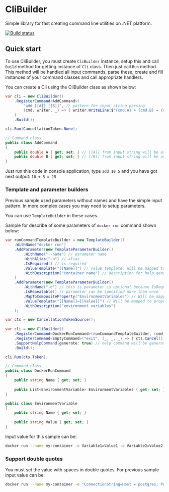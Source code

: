 # CliBuilder
Simple library for fast creating command line utilities on .NET platform.

[![Build status](https://github.com/nsinitsyn/CliBuilder/actions/workflows/dotnet.yml/badge.svg?branch=master)](https://github.com/nsinitsyn/CliBuilder/actions/workflows/dotnet.yml)

## Quick start

To use CliBuilder, you must create `CliBuilder` instance, setup this and call `Build` method for getting instance of `Cli` class. Then just call `Run` method. This method will be handled all input commands, parse these, create and fill instances of your command classes and call appropriate handlers.

You can create a Cli using the CliBuilder class as shown below:

<!-- snippet: quick-start -->
```cs
var cli = new CliBuilder()
    .RegisterCommand<AddCommand>(
        "add [[A]] [[B]]", // pattern for input string parsing
        (cmd, writer, _) => { writer.WriteLine($"{cmd.A} + {cmd.B} = {cmd.A + cmd.B}"); } // command handler
    )
    .Build();

cli.Run(CancellationToken.None);

// Command class
public class AddCommand
{
    public double A { get; set; } // [[A]] from input string will be assigned to A property
    public double B { get; set; } // [[B]] from input string will be assigned to B property
}
```
<!-- endSnippet -->

Just run this code in console application, type `add 10 5` and you have got next output: `10 + 5 = 15`

### Template and parameter builders

Previous sample used parameters without names and have the simple input pattern. 
In more complex cases you may need to setup parameters.

You can use `TemplateBuilder` in these cases. 

Sample for describe of some parameters of `docker run` command shown below:

<!-- snippet: quick-start-named-parameters -->
```cs
var runCommandTemplateBuilder = new TemplateBuilder()
    .WithName("docker run")
    .AddParameter(new TemplateParameterBuilder()
        .WithName("--name") // parameter name
        .WithAlias("-n") // alias
        .IsRequired() // is required
        .ValueTemplate("[[Name]]") // value template. Will be mapped to Name property of the command class
        .WithDescription("container name") // description for help generation
    )
    .AddParameter(new TemplateParameterBuilder()
        .WithName("-e") // this is parameter is optional because IsRequired calling missing
        .IsRepeatable() // parameter can be specified more than once
        .MapToCompositeProperty("EnvironmentVariables") // Will be mapped to property EnvironmentVariables of the command class
        .ValueTemplate("[[Name]]=[[Value]]") // Will be mapped to properties Name and Value of the property EnvironmentVariables class
        .WithDescription("environment variables")
    );

var cts = new CancellationTokenSource();
	
var cli = new CliBuilder()
    .RegisterCommand<DockerRunCommand>(runCommandTemplateBuilder, (cmd, _, _) => { /* cmd is instance of DockerRunCommand class */ }, "Run a command in a new container")
    .RegisterCommand<EmptyCommand>("exit", (_, _, _) => { cts.Cancel(); }) // exit command will stop input string waiting
    .SupportHelpCommand(generate: true) // help command will be generated
    .Build();

cli.Run(cts.Token);

// Command class
public class DockerRunCommand
{
    public string Name { get; set; }
    
    public List<EnvironmentVariable> EnvironmentVariables { get; set; }
}

public class EnvironmentVariable
{
    public string Name { get; set; }
    
    public string Value { get; set; }
}
```
<!-- endSnippet -->

Input value for this sample can be:

```sh
docker run --name my-container -e Variable1=Value1 -e Variable2=Value2
```

### Support double quotes

You must set the value with spaces in double quotes. For previous sample input value can be:

```sh
docker run --name my-container -e "ConnectionString=Host = postgres; Port=5432; Database = MyDB;"
```